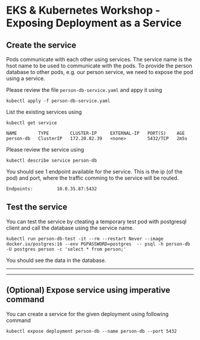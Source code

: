 # EKS & Kubernetes Workshop - Exposing Deployment as a Service


## Create the service

Pods communicate with each other using services. The service name is the hsot name to be used to communicate with the pods. To provide the person database to other pods, e.g. our person service, we need to expose the pod using a service.

Please review the file `person-db-service.yaml` and appy it using
```
kubectl apply -f person-db-service.yaml
```

List the existing services using 
```
kubectl get service
```
```
NAME        TYPE        CLUSTER-IP     EXTERNAL-IP   PORT(S)    AGE
person-db   ClusterIP   172.20.82.39   <none>        5432/TCP   2m5s
```

Please review the service using
```
kubectl describe service person-db
```
You should see 1 endpoint available for the service. This is the ip (of the pod) and port, where the traffic comming to the service will be routed.
```
Endpoints:         10.0.35.87:5432
```

## Test the service

You can test the service by cteating a temporary test pod with postgresql client and call the database using the service name.
```
kubectl run person-db-test -it --rm --restart Never --image docker.io/postgres:16 --env PGPASSWORD=postgres  -- psql -h person-db -U postgres person -c 'select * from person;'
```
You should see the data in the database.


---
---

## (Optional) Expose service using imperative command

You can create a service for the given deployment using following command

```
kubectl expose deployment person-db --name person-db --port 5432
```
